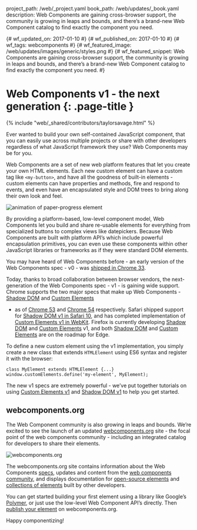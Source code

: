project_path: /web/_project.yaml
book_path: /web/updates/_book.yaml
description: Web Components are gaining cross-browser support, the community is growing in leaps and bounds, and there’s a brand-new Web Component catalog to find exactly the component you need.

{# wf_updated_on: 2017-01-10 #}
{# wf_published_on: 2017-01-10 #}
{# wf_tags: webcomponents #}
{# wf_featured_image: /web/updates/images/generic/styles.png #}
{# wf_featured_snippet: Web Components are gaining cross-browser support, the community is growing in leaps and bounds, and there’s a brand-new Web Component catalog to find exactly the component you need. #}

# Web Components v1 - the next generation {: .page-title }

{% include "web/_shared/contributors/taylorsavage.html" %}

Ever wanted to build your own self-contained JavaScript component, that you can
easily use across multiple projects or share with other developers regardless of
what JavaScript framework they use? Web Components may be for you.

Web Components are a set of new web platform features that let you create your
own HTML elements. Each new custom element can have a custom tag like
`<my-button>`, and have all the goodness of built-in elements - custom elements
can have properties and methods, fire and respond to events, and even have an
encapsulated style and DOM trees to bring along their own look and feel.

<img src="/web/updates/images/2017/01/webcomponents.org/image00.gif"
     alt="animation of paper-progress element">

By providing a platform-based, low-level component model, Web Components let you
build and share re-usable elements for everything from specialized buttons to
complex views like datepickers. Because Web Components are built with platform
API’s which include powerful encapsulation primitives, you can even use these
components within other JavaScript libraries or frameworks as if they were
standard DOM elements.

You may have heard of Web Components before - an early version of the Web
Components spec - v0 - was [shipped in Chrome
33](https://www.chromestatus.com/feature/4642138092470272).

Today, thanks to broad collaboration between browser vendors, the
next-generation of the Web Components spec - v1 - is gaining wide support.
Chrome supports the two major specs that make up Web Components - [Shadow
DOM](/web/fundamentals/getting-started/primers/shadowdom) and [Custom
Elements](/web/fundamentals/getting-started/primers/customelements)
- as of [Chrome 53](https://www.chromestatus.com/feature/4667415417847808) and
[Chrome 54](https://www.chromestatus.com/feature/4696261944934400) respectively.
Safari shipped support for [Shadow DOM v1 in Safari
10](https://webkit.org/status/#feature-shadow-dom), and has completed
implementation of [Custom Elements v1 in
WebKit](https://webkit.org/blog/7027/introducing-custom-elements/). Firefox is
currently developing [Shadow
DOM](https://platform-status.mozilla.org/#shadow-dom) and [Custom
Elements](https://platform-status.mozilla.org/#custom-elements) v1, and both
[Shadow
DOM](https://developer.microsoft.com/en-us/microsoft-edge/platform/status/shadowdom/)
and [Custom
Elements](https://developer.microsoft.com/en-us/microsoft-edge/platform/status/customelements/)
are on the roadmap for Edge.

To define a new custom element using the v1 implementation, you simply create a
new class that extends `HTMLElement` using ES6 syntax and register it with the
browser:

    class MyElement extends HTMLElement {...}
    window.customElements.define('my-element', MyElement);

The new v1 specs are extremely powerful - we’ve put together tutorials on using
[Custom Elements v1](/web/fundamentals/getting-started/primers/customelements)
and [Shadow DOM v1](/web/fundamentals/getting-started/primers/shadowdom) to help
you get started.

## webcomponents.org

The Web Component community is also growing in leaps and bounds. We’re excited
to see the launch of an updated
[webcomponents.org](https://www.webcomponents.org/) site - the focal point of
the web components community - including an integrated catalog for developers to
share their elements.

<img src="/web/updates/images/2017/01/webcomponents.org/webcomponents.gif"
     alt="webcomponents.org">

The webcomponents.org site contains information about the Web Components
[specs](https://www.webcomponents.org/specs), updates and content from the [web
components community](https://www.webcomponents.org/community), and displays
documentation for [open-source
elements](https://www.webcomponents.org/element/PolymerElements/paper-button)
and [collections of
elements](https://www.webcomponents.org/collection/PolymerElements/paper-elements)
built by other developers.

You can get started building your first element using a library like Google’s
[Polymer](https://www.polymer-project.org/), or just use the low-level Web
Component API’s directly. Then [publish your
element](https://www.webcomponents.org/publish) on webcomponents.org.

Happy componentizing!